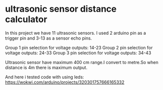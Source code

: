 # ultrasonic sensor distance calculator

In this project we have 11 ultrasonic sensors.
I used 2 arduino pin as a trigger pin and 3-13 as a sensor echo pins.

Group 1 pin selection for voltage outputs: 14-23
Group 2 pin selection for voltage outputs: 24-33
Group 3 pin selection for voltage outputs: 34-43

Ultrasonic sensor have maximum 400 cm range.I convert to metre.So when distance is 4m there is maximum output.


And here i tested code with using leds: https://wokwi.com/arduino/projects/320301757666165332

